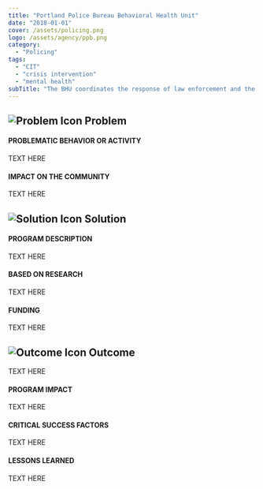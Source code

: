 ```yaml
---
title: "Portland Police Bureau Behavioral Health Unit"
date: "2018-01-01"
cover: /assets/policing.png
logo: /assets/agency/ppb.png
category:
  - "Policing"
tags:
  - "CIT"
  - "crisis intervention"
  - "mental health"
subTitle: "The BHU coordinates the response of law enforcement and the behavioral health system to aid people in behavioral crisis stemming from known or suspected mental illness and/or substance use."
---
```

## ![Problem Icon](https://github.com/google/material-design-icons/raw/master/alert/1x_web/ic_error_outline_black_48dp.png "Problem") Problem

#### PROBLEMATIC BEHAVIOR OR ACTIVITY

TEXT HERE

#### IMPACT ON THE COMMUNITY

TEXT HERE

## ![Solution Icon](https://github.com/google/material-design-icons/raw/master/action/1x_web/ic_lightbulb_outline_black_48dp.png "Solution") Solution

#### PROGRAM DESCRIPTION

TEXT HERE

#### BASED ON RESEARCH

TEXT HERE

#### FUNDING

TEXT HERE

## ![Outcome Icon](https://github.com/google/material-design-icons/raw/master/action/1x_web/ic_view_list_black_48dp.png "Outcome") Outcome

TEXT HERE

#### PROGRAM IMPACT

TEXT HERE

#### CRITICAL SUCCESS FACTORS

TEXT HERE

#### LESSONS LEARNED

TEXT HERE
